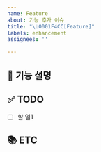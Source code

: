 ```yaml
---
name: Feature
about: 기능 추가 이슈
title: "\U0001F4CC[Feature]"
labels: enhancement
assignees: ''

---
```


## 📝 기능 설명

<!-- 어떤 부분이 구현되어야 하는지 설명 기재 -->

## ✅ TODO

<!-- 이슈 할 일 기재 -->

- [ ] 할 일1

## 📚 ETC

<!-- Screenshot, References 기재 -->
